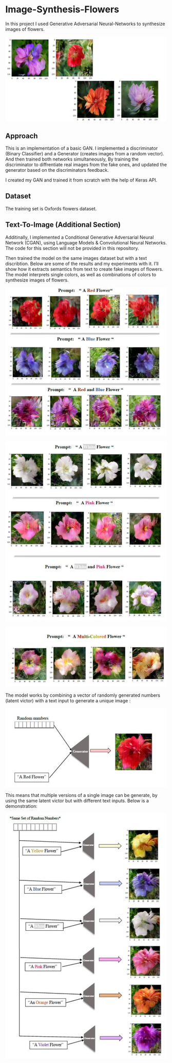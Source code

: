 # Image-Synthesis-Flowers

In this project I used Generative Adversarial Neural-Networks to synthesize images of flowers.

![Screenshot](Screenshots/Screenshot.png)


## Approach
This is an implementation of a basic GAN. I implemented a discriminator (Binary Classifier) and a Generator (creates images from a random vector).
And then trained both networks simultaneously, By training the discriminator to diffrentiate real images from the fake ones, and updated the generator based on the discriminators feedback.

I created my GAN and trained it from scratch with the help of Keras API.

## Dataset 
The training set is Oxfords flowers dataset. 


## Text-To-Image (Additional Section)
Additinally, I implemented a Conditional Generative Adversarial Neural Network (CGAN), using Language Models & Convolutional Neural Networks. 
The code for this section will not be provided in this repository.

Then trained the model on the same images dataset but with a text discribtion. Below are some of the results and my experiments with it. 
I’ll show how it extracts semantics from text to create fake images of flowers. The model interprets single colors, as well as combinations of colors to synthesize images of flowers.


![Screenshot](Screenshots/Screenshot1.JPG)

![Screenshot](Screenshots/Screenshot2.JPG)

![Screenshot](Screenshots/Screenshot3.JPG)


The model works by combining a vector of randomly generated numbers (latent victor) with a text input to generate a unique image :


![Screenshot](Screenshots/Screenshot4.JPG)



This means that multiple versions of a single image can be generate, by using the same latent victor but with different text inputs. Below is a demonstration:

![Screenshot](Screenshots/Screenshot5.JPG)


